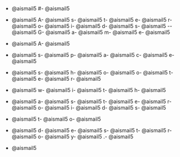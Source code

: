 - @aismail5
#- @aismail5
 - @aismail5
A- @aismail5
s- @aismail5
t- @aismail5
e- @aismail5
r- @aismail5
o- @aismail5
i- @aismail5
d- @aismail5
s- @aismail5
-- @aismail5
G- @aismail5
a- @aismail5
m- @aismail5
e- @aismail5

- @aismail5
A- @aismail5
 - @aismail5
s- @aismail5
p- @aismail5
a- @aismail5
c- @aismail5
e- @aismail5
 - @aismail5
s- @aismail5
h- @aismail5
o- @aismail5
o- @aismail5
t- @aismail5
e- @aismail5
r- @aismail5
 - @aismail5
w- @aismail5
i- @aismail5
t- @aismail5
h- @aismail5
 - @aismail5
a- @aismail5
s- @aismail5
t- @aismail5
e- @aismail5
r- @aismail5
o- @aismail5
i- @aismail5
d- @aismail5
s- @aismail5
 - @aismail5
t- @aismail5
o- @aismail5
 - @aismail5
d- @aismail5
e- @aismail5
s- @aismail5
t- @aismail5
r- @aismail5
o- @aismail5
y- @aismail5
.- @aismail5

- @aismail5
